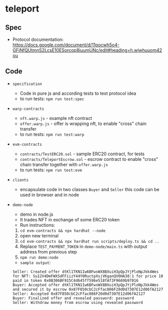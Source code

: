 # teleport

## Spec

 * Protocol documentation: https://docs.google.com/document/d/11pocwh5o4-GFjNfQUtmnS2LcsE10ESorcop8iuumUNc/edit#heading=h.wjwhuuom42ou

## Code
* `specification`
    * Code in pure js and according tests to test protocol idea
    * to run tests: `npm run test:spec`
* `warp-contracts`
    * `nft.warp.js` - example nft contract
    * `offer.warp.js` - offer is wrapping nft, to enable "cross" chain transfer
    * to run tests: `npm run test:warp`
* `evm-contracts`
    * `contracts/TestERC20.sol` - sample ERC20 contract, for tests
    * `contracts/TeleportEscrow.sol` - escrow contract to enable "cross" chain transfer together with `offer.warp.js`
    * to run tests: `npm run test:evm`
* `clients`
    * encapsulate code in two classes `Buyer` and `Seller` this code can be used in browser and in node
* `demo-node`
    * demo in node.js
    * It trades NFT in exchange of some ERC20 token
    * Run instructions:
     1. `cd evm-contracts && npx hardhat --node`
     2. open new terminal
     3. `cd evm-contracts && npx hardhat run scripts/deploy.ts && cd ..`
     4. Replace `TEST_PAYMENT_TOKEN` in `demo-node/main.ts` with output address from previous step
     5. `npm run demo:node`

    * `sample output`:
    ```
    Seller: Created offer dtKl1TKN1Iw6BFwsWX8BXuiH3pQpJYjPloNpJkk4Wes for NFT: Su12V4DmFWXSdFFiizY44Y0RuctpXsjVKganQV0HA38:1 for price 10 paid in token 0x0B306BF915C4d645ff596e518fAf3F9669b97016
    Buyer: Accepted offer dtKl1TKN1Iw6BFwsWX8BXuiH3pQpJYjPloNpJkk4Wes and secured it by escrow 0x87F850cbC2cFfac086F20d0d7307E12d06fA2127
    Seller: Accepted 0x87F850cbC2cFfac086F20d0d7307E12d06fA2127
    Buyer: Finalized offer and revealed password: password
    Seller: Withdraw money from escrow using revealed password
    ```